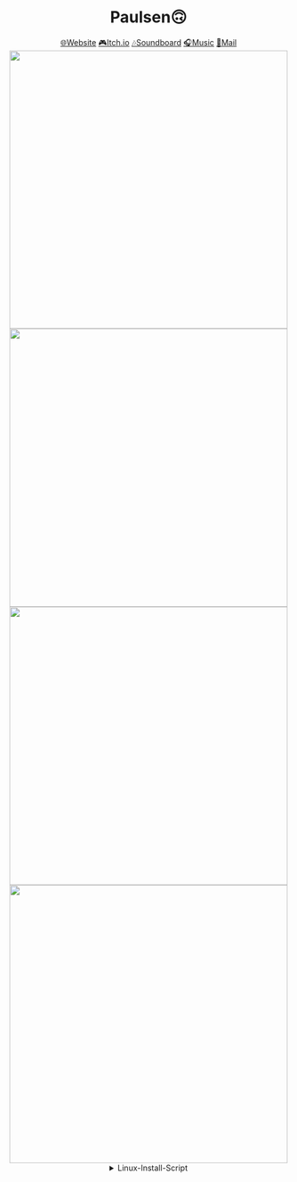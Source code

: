 <!-- realPaulsens Github-Profile with linux-install-script -->


<h1 align="center">Paulsen🙃</h1>

<div align="center">
  <a href="https://Paulsen.ooo">🌐Website</a>
  <a href="https://realpaulsen.itch.io">🎮Itch.io</a>
  <a href="https://plattfis.ch">🎶Soundboard</a>
  <a href="https://music.paulsen.ooo">🎧Music</a>
  <a href="mailto:mail@paulsen.ooo">📯Mail</a>
</div>

<!-- stats -->
<div align="center">
  <img width="500" src="https://github-readme-stats.vercel.app/api?username=realPaulsen&show_icons=true&theme=radical&hide_border=true"/>
</div>

<!-- langs -->
<div align="center">
  <img width="500" src="https://github-readme-stats.vercel.app/api/top-langs/?username=realPaulsen&layout=compact&theme=radical&hide_border=true"/>
</div> 

<!-- github Trophys -->
<div align="center" >
  <img width="500" href="paulsen.ooo" src="https://github-profile-trophy.vercel.app/?username=realPaulsen&column=4&no-frame=true&theme=radical"/>
</div>

<!-- github streak 
-->
<div align="center">
  <img width="500" src="https://streak-stats.demolab.com?user=realPaulsen&theme=radical&hide_border=true&date_format=j%20M%5B%20Y%5D"/>
</div>







<div align="center" >
<img src="https://komarev.com/ghpvc/?username=realPaulsen&style=flat-square&color=blue" alt=""/>
</div>

<div align="center" >
<details close>
<summary>Linux-Install-Script</summary>
<br>
Install my Linux-Programms & Configs:

```bash
exec wget -q -O - https://raw.githubusercontent.com/realPaulsen/realPaulsen/main/linuxSetup.bash | bash
```

</details>
</div>


<!--
- https://www.sitepoint.com/github-profile-readme/
- https://streak-stats.demolab.com/demo/
- https://github-readme-stats-beryl.vercel.app/
- https://github.com/ryo-ma/github-profile-trophy
-->
